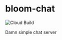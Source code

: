 # bloom-chat
![Cloud Build](https://storage.googleapis.com/bloom-builds/builds//github.com/montaro/bloom-chat/branches/master.svg)

Damn simple chat server
